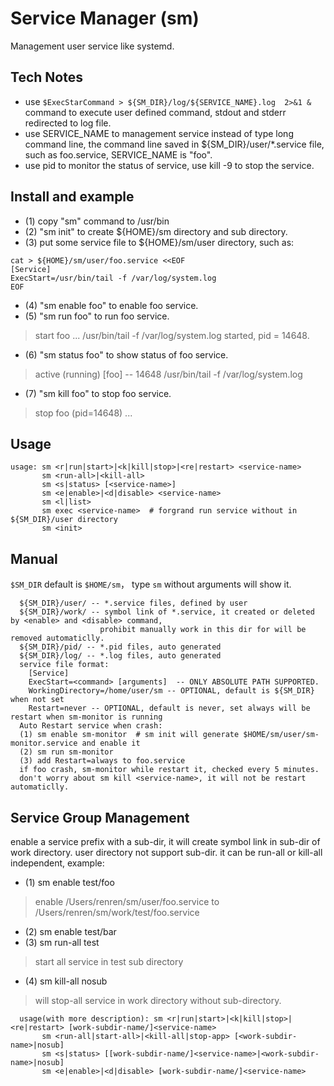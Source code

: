 # Service Manager (sm)

Management user service like systemd.

## Tech Notes
 * use ```$ExecStarCommand > ${SM_DIR}/log/${SERVICE_NAME}.log  2>&1 &``` command to execute user defined command, stdout and stderr redirected to log file.
 * use SERVICE_NAME to management service instead of type long command line,
    the command line saved in ${SM_DIR}/user/*.service file, such as foo.service, SERVICE_NAME is "foo".
 * use pid to monitor the status of service,
    use kill -9 <pid> to stop the service.

## Install and example
 * (1) copy "sm" command to /usr/bin
 * (2) "sm init" to create ${HOME}/sm directory and sub directory.
 * (3) put some service file to ${HOME}/sm/user directory, such as:
```
cat > ${HOME}/sm/user/foo.service <<EOF
[Service]
ExecStart=/usr/bin/tail -f /var/log/system.log
EOF
```
 * (4) "sm enable foo" to enable foo service.
 * (5) "sm run foo" to run foo service.
> start foo ...
> /usr/bin/tail -f /var/log/system.log
> started, pid = 14648.
 * (6) "sm status foo" to show status of foo service.
> active (running)  [foo] -- 14648 /usr/bin/tail -f /var/log/system.log
 * (7) "sm kill foo" to stop foo service.
> stop foo (pid=14648) ...

## Usage
```
usage: sm <r|run|start>|<k|kill|stop>|<re|restart> <service-name>
       sm <run-all>|<kill-all>
       sm <s|status> [<service-name>]
       sm <e|enable>|<d|disable> <service-name>
       sm <l|list>
       sm exec <service-name>  # forgrand run service without in ${SM_DIR}/user directory
       sm <init>
```
## Manual
  `$SM_DIR` default is `$HOME/sm`， type `sm` without arguments will show it.
```  
  ${SM_DIR}/user/ -- *.service files, defined by user
  ${SM_DIR}/work/ -- symbol link of *.service, it created or deleted by <enable> and <disable> command,
                    prohibit manually work in this dir for will be removed automaticlly.
  ${SM_DIR}/pid/ -- *.pid files, auto generated
  ${SM_DIR}/log/ -- *.log files, auto generated
  service file format:
    [Service]
    ExecStart=<command> [arguments]  -- ONLY ABSOLUTE PATH SUPPORTED.
    WorkingDirectory=/home/user/sm -- OPTIONAL, default is ${SM_DIR} when not set
    Restart=never -- OPTIONAL, default is never, set always will be restart when sm-monitor is running  
  Auto Restart service when crash: 
  (1) sm enable sm-monitor  # sm init will generate $HOME/sm/user/sm-monitor.service and enable it
  (2) sm run sm-monitor
  (3) add Restart=always to foo.service
  if foo crash, sm-monitor while restart it, checked every 5 minutes.
  don't worry about sm kill <service-name>, it will not be restart automaticlly.  
```
## Service Group Management
  enable a service prefix with a sub-dir, it will create symbol link in sub-dir of work directory.
  user directory not support sub-dir. it can be run-all or kill-all independent, example: 
* (1) sm enable test/foo
> enable /Users/renren/sm/user/foo.service to /Users/renren/sm/work/test/foo.service
* (2) sm enable test/bar
* (3) sm run-all test
>  start all service in test sub directory
* (4) sm kill-all nosub
> will stop-all service in work directory without sub-directory.
```
  usage(with more description): sm <r|run|start>|<k|kill|stop>|<re|restart> [work-subdir-name/]<service-name>
       sm <run-all|start-all>|<kill-all|stop-app> [<work-subdir-name>|nosub]
       sm <s|status> [[work-subdir-name/]<service-name>|<work-subdir-name>|nosub]
       sm <e|enable>|<d|disable> [work-subdir-name/]<service-name>
```
